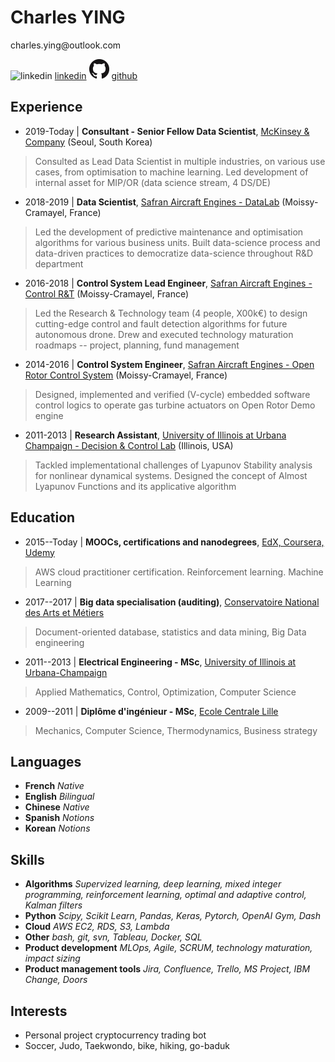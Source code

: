Charles YING
======

charles.ying\@outlook.com

![linkedin](https://static.licdn.com/scds/common/u/img/webpromo/btn_in_20x15.png)
[linkedin](https://www.linkedin.com/in/charles-ying-%EC%9E%89-%EC%B0%B0%EC%8A%A4-19b50442/)
![github](https://raw.githubusercontent.com/ICI3D/ICI3D.github.io/master/images/GitHub-Logos/GitHub-Mark-32px.png)
[github](https://www.github.com/charlesyg)

Experience
----------
* 2019-Today
| **Consultant - Senior Fellow Data Scientist**, [McKinsey &
Company](http://www.mckinsey.com) (Seoul, South Korea)
> Consulted as Lead Data Scientist in multiple industries, on various
use cases, from optimisation to machine learning. Led development of
internal asset for MIP/OR (data science stream, 4 DS/DE)

* 2018-2019
| **Data Scientist**, [Safran Aircraft Engines -
DataLab](http://www.safran-group.com/) (Moissy-Cramayel, France)
> Led the development of predictive maintenance and optimisation
algorithms for various business units. Built data-science process and
data-driven practices to democratize data-science throughout R&D
department

* 2016-2018
| **Control System Lead Engineer**, [Safran Aircraft Engines - Control
R&T](http://www.safran-group.com/) (Moissy-Cramayel, France)
> Led the Research & Technology team (4 people, X00k€) to design
cutting-edge control and fault detection algorithms for future
autonomous drone. Drew and executed technology maturation roadmaps --
project, planning, fund management

* 2014-2016
| **Control System Engineer**, [Safran Aircraft Engines - Open Rotor
Control System](http://www.safran-group.com/) (Moissy-Cramayel, France)
> Designed, implemented and verified (V-cycle) embedded software control
logics to operate gas turbine actuators on Open Rotor Demo engine

* 2011-2013
| **Research Assistant**, [University of Illinois at Urbana Champaign -
Decision & Control
Lab](http://https://csl.illinois.edu/research/groups/decision-and-control) (Illinois,
USA)
> Tackled implementational challenges of Lyapunov Stability analysis for
nonlinear dynamical systems. Designed the concept of Almost Lyapunov
Functions and its applicative algorithm


Education
---------
* 2015--Today | **MOOCs, certifications and nanodegrees**,
  [EdX, Coursera, Udemy](https://)
> AWS cloud practitioner certification. Reinforcement learning. Machine
Learning

* 2017--2017 | **Big data specialisation (auditing)**,
  [Conservatoire National des Arts et
Métiers](https://www.cnam.eu/site-en/)
> Document-oriented database, statistics and data mining, Big Data
engineering

* 2011--2013 | **Electrical Engineering - MSc**,
  [University of Illinois at
Urbana-Champaign](https://www.illinois.edu/)
> Applied Mathematics, Control, Optimization, Computer Science

* 2009--2011 | **Diplôme d'ingénieur - MSc**,
  [Ecole Centrale Lille](https://https://centralelille.fr)
> Mechanics, Computer Science, Thermodynamics, Business strategy


Languages
------
* **French**
_Native_
* **English**
_Bilingual_
* **Chinese**
_Native_
* **Spanish**
_Notions_
* **Korean**
_Notions_

Skills
------
* **Algorithms**
_Supervized learning, deep learning, mixed integer programming,
reinforcement learning, optimal and adaptive control, Kalman filters_
* **Python**
_Scipy, Scikit Learn, Pandas, Keras, Pytorch, OpenAI Gym, Dash_
* **Cloud**
_AWS EC2, RDS, S3, Lambda_
* **Other**
_bash, git, svn, Tableau, Docker, SQL_
* **Product development**
_MLOps, Agile, SCRUM, technology maturation, impact sizing_
* **Product management tools**
_Jira, Confluence, Trello, MS Project, IBM Change, Doors_

Interests
---------
* Personal project cryptocurrency trading bot
* Soccer, Judo, Taekwondo, bike, hiking, go-baduk

